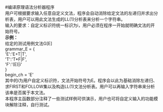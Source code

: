 #编译原理语法分析器程序  
    用户可根据要求输入任意自定义文法，程序会自动消除给定文法的左递归并求出分析表，用户可以用此文法生成的LL(1)分析表来分析一个字符串。  
    输入的要求：自定义标识符统一标识为i，用户必须在程序一开始就明确文法的开始符号。  
    **示例：**  
    给定的测试用例文法G[E]  
    grammar_E = {  
        'E':'E+T|T',  
        'T':'T*F|F',  
        'F':'(E)|i'  
    }  
    begin_ch = 'E'  
    其中的i为用户自定义标识符，文法开始符号为E。程序会以此为基础消除左递归、求FIRST和FOLLOW集以及构造LL(1)文法分析表。用户可以再输入字符串来分析该串是否属于本文法。  
    本程序主函数部分注释了一些测试样例可供演示，用户也可将自定义输入的功能模块解除注释，自行测试。